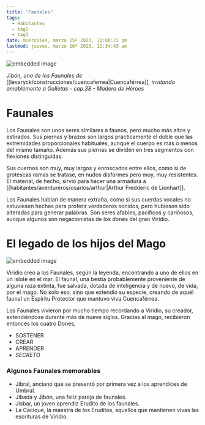 ```yaml
---
title: "Faunales"
tags:
  - Habitantes
  - tag2
  - tag3
date: miércoles, marzo 15º 2023, 11:00:21 pm
lastmod: jueves, marzo 16º 2023, 12:34:43 am
---
```

![embedded image](https://assets.legendkeeper.com/b8dcca77-fa85-460a-8013-5d7ea12ac995.png "Attachment")

_Jibón, uno de los Faunales de_ [[levaryck/construcciones/cuencaferrea|Cuencaférrea]]_, invitando amablemente a Galletas - cap.38 - Madera de Héroes_

# Faunales

Los Faunales son unos seres similares a faunos, pero mucho más altos y estirados. Sus piernas y brazos son largos prácticamente el doble que las extremidades proporcionales habituales, aunque el cuerpo es más o menos del mismo tamaño. Además sus piernas se dividen en tres segmentos con flexiones distinguidas.

Sus cuernos son muy, muy largos y enroscados entre ellos, como si de grotescas ramas se tratase, en nudos disformes pero muy, muy resistentes. El material, de hecho, sirvió para hacer una armadura a [[habitantes/aventureros/osarios/arthur|Arthur Fredderic de Lionhart]].

Los Faunales hablan de manera extraña, como si sus cuerdas vocales no estuviesen hechas para proferir verdaderos sonidos, pero hubiesen sido alteradas para generar palabras. Son seres afables, pacíficos y cariñosos, aunque algunos son negacionistas de los dones del gran Viridio.

# El legado de los hijos del Mago

![embedded image](https://assets.legendkeeper.com/a9ecbdf6-5891-4617-944a-8f5060bfe8d2.jpg "Attachment")

Viridio creó a los Faunales, según la leyenda, encontrando a uno de ellos en un islote en el mar. El faunal, una bestia probablemente proveniente de alguna raza extinta, fue salvada, dotada de inteligencia y de nuevo, de vida, por el mago. No solo eso, sino que extendió su especie, creando de aquél faunal un Espíritu Protector que mantuvo viva Cuencaférrea.

Los Faunales vivieron por mucho tiempo recordando a Viridio, su creador, extendiéndose durante más de nueve siglos. Gracias al mago, recibieron entonces los cuatro Dones,

-   SOSTENER
-   CREAR
-   APRENDER
-   _SECRETO_

### Algunos Faunales memorables

-   Jibral, anciano que se presentó por primera vez a los aprendices de Umbral.
-   Jibada y Jibón, una feliz pareja de faunales.
-   Jisbar, un joven aprendiz Erudito de los faunales.
-   La Cacique, la maestra de los Eruditos, aquellos que mantienen vivas las escrituras de Viridio.